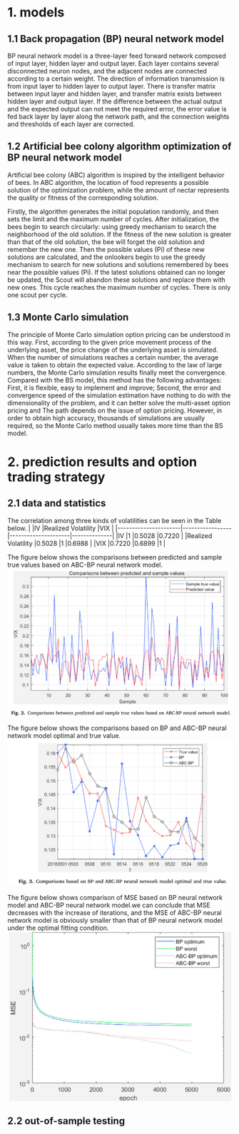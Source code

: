 # 1. models
## 1.1 Back propagation (BP) neural network model
BP neural network model is a three-layer feed forward network composed of input layer, hidden layer and output layer. Each layer contains several disconnected neuron nodes, and the adjacent nodes are connected according to a certain weight. The direction of information transmission is from input layer to hidden layer to output layer. There is transfer matrix between input layer and hidden layer, and transfer matrix exists between hidden layer and output layer. If the difference between the actual output and the expected output can not meet the required error, the error value is fed back layer by layer along the network path, and the connection weights and thresholds of each layer are corrected.

## 1.2 Artificial bee colony algorithm optimization of BP neural network model
Artificial bee colony (ABC) algorithm is inspired by the intelligent behavior of bees. In ABC algorithm, the location of food represents a possible solution of the optimization problem, while the amount of nectar represents the quality or fitness of the corresponding solution.

Firstly, the algorithm generates the initial population randomly, and then sets the limit and the maximum number of cycles. After initialization, the bees begin to search circularly: using greedy mechanism to search the neighborhood of the old solution. If the fitness of the new solution is greater than that of the old solution, the bee will forget the old solution and remember the new one. Then the possible values (Pi) of these new solutions are calculated, and the onlookers begin to use the greedy mechanism to search for new solutions and solutions remembered by bees near the possible values (Pi). If the latest solutions obtained can no longer be updated, the Scout will abandon these solutions and replace them with new ones. This cycle reaches the maximum number of cycles. There is only one scout per cycle.

## 1.3 Monte Carlo simulation
The principle of Monte Carlo simulation option pricing can be understood in this way. First, according to the given price movement process of the underlying asset, the price change of the underlying asset is simulated. When the number of simulations reaches a certain number, the average value is taken to obtain the expected value. According to the law of large numbers, the Monte Carlo simulation results finally meet the convergence. Compared with the BS model, this method has the following advantages: First, it is flexible, easy to implement and improve; Second, the error and convergence speed of the simulation estimation have nothing to do with the dimensionality of the problem, and it can better solve the multi-asset option pricing and The path depends on the issue of option pricing. However, in order to obtain high accuracy, thousands of simulations are usually required, so the Monte Carlo method usually takes more time than the BS model.

# 2. prediction results and option trading strategy
## 2.1 data and statistics
The correlation among three kinds of volatilities can be seen in the Table below.
|                      |IV               |Realized Volatility  |VIX           |
|----------------------|-----------------|---------------------|--------------|
|IV                    |1                |0.5028               |0.7220        |
|Realized Volatility   |0.5028           |1                    |0.6988        |
|VIX                   |0.7220           |0.6899               |1             |

The figure below shows the comparisons between predicted and sample true values based on ABC-BP neural network model.
![Image text](https://github.com/algo21-220040088/Assignment1/blob/main/screenshots/fig_1.jpg)

The figure below shows the comparisons based on BP and ABC-BP neural network model optimal and true value.
![Image text](https://github.com/algo21-220040088/Assignment1/blob/main/screenshots/fig_2.jpg)

The figure below shows comparison of MSE based on BP neural network model and ABC-BP neural network model.we can conclude that MSE decreases with the increase of iterations, and the MSE of ABC-BP neural network model is obviously smaller than that of BP neural network model under the optimal fitting condition.
![Image text](https://github.com/algo21-220040088/Assignment1/blob/main/screenshots/fig_3.jpg)

## 2.2 out-of-sample testing

